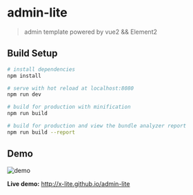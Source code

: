 # admin-lite

> admin template powered by vue2 && Element2

## Build Setup

``` bash
# install dependencies
npm install

# serve with hot reload at localhost:8080
npm run dev

# build for production with minification
npm run build

# build for production and view the bundle analyzer report
npm run build --report
```

## Demo
![demo](http://oxdyq538l.bkt.clouddn.com/demo.png)

**Live demo:** http://x-lite.github.io/admin-lite
